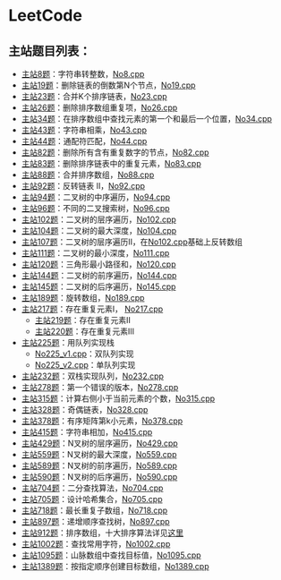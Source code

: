 # LeetCode
## 主站题目列表：
- [主站8题](https://leetcode-cn.com/problems/string-to-integer-atoi/)：字符串转整数，[No8.cpp](https://github.com/Vae1997/Review-Coding/blob/master/Coding/leetcode/No.8.cpp)
- [主站19题](https://leetcode-cn.com/problems/remove-nth-node-from-end-of-list/)：删除链表的倒数第N个节点，[No19.cpp](https://github.com/Vae1997/Review-Coding/blob/master/Coding/leetcode/No19.cpp)
- [主站23题](https://leetcode-cn.com/problems/merge-k-sorted-lists/)：合并K个排序链表，[No23.cpp](https://github.com/Vae1997/Review-Coding/blob/master/Coding/leetcode/No23.cpp)
- [主站26题](https://leetcode-cn.com/problems/remove-duplicates-from-sorted-array/)：删除排序数组重复项，[No26.cpp](https://github.com/Vae1997/Review-Coding/blob/master/Coding/leetcode/No26.cpp)
- [主站34题](https://leetcode-cn.com/problems/find-first-and-last-position-of-element-in-sorted-array/)：在排序数组中查找元素的第一个和最后一个位置，[No34.cpp](https://github.com/Vae1997/Review-Coding/blob/master/Coding/leetcode/No34.cpp)
- [主站43题](https://leetcode-cn.com/problems/multiply-strings/)：字符串相乘，[No43.cpp](https://github.com/Vae1997/Review-Coding/blob/master/Coding/leetcode/No43.cpp)
- [主站44题](https://leetcode-cn.com/problems/wildcard-matching/)：通配符匹配，[No44.cpp](https://github.com/Vae1997/Review-Coding/blob/master/Coding/leetcode/No44.cpp)
- [主站82题](https://leetcode-cn.com/problems/remove-duplicates-from-sorted-list-ii/)：删除所有含有重复数字的节点，[No82.cpp](https://github.com/Vae1997/Review-Coding/blob/master/Coding/leetcode/No82.cpp)
- [主站83题](https://leetcode-cn.com/problems/remove-duplicates-from-sorted-list/)：删除排序链表中的重复元素，[No83.cpp](https://github.com/Vae1997/Review-Coding/blob/master/Coding/leetcode/No83.cpp)
- [主站88题](https://leetcode-cn.com/problems/merge-sorted-array/)：合并排序数组，[No88.cpp](https://github.com/Vae1997/Review-Coding/blob/master/Coding/leetcode/No88.cpp)
- [主站92题](https://leetcode-cn.com/problems/reverse-linked-list-ii/)：反转链表 II，[No92.cpp](https://github.com/Vae1997/Review-Coding/blob/master/Coding/leetcode/No92.cpp)
- [主站94题](https://leetcode-cn.com/problems/binary-tree-inorder-traversal/)：二叉树的中序遍历，[No94.cpp](https://github.com/Vae1997/Review-Coding/blob/master/Coding/leetcode/No94.cpp)
- [主站96题](https://leetcode-cn.com/problems/unique-binary-search-trees/)：不同的二叉搜索树，[No96.cpp](https://github.com/Vae1997/Review-Coding/blob/master/Coding/leetcode/No96.cpp)
- [主站102题](https://leetcode-cn.com/problems/binary-tree-level-order-traversal/)：二叉树的层序遍历，[No102.cpp](https://github.com/Vae1997/Review-Coding/blob/master/Coding/leetcode/No102.cpp)
- [主站104题](https://leetcode-cn.com/problems/maximum-depth-of-binary-tree/)：二叉树的最大深度，[No104.cpp](https://github.com/Vae1997/Review-Coding/blob/master/Coding/leetcode/No104.cpp)
- [主站107题](https://leetcode-cn.com/problems/binary-tree-level-order-traversal-ii/)：二叉树的层序遍历II，在[No102.cpp](https://github.com/Vae1997/Review-Coding/blob/master/Coding/leetcode/No102.cpp)基础上反转数组
- [主站111题](https://leetcode-cn.com/problems/minimum-depth-of-binary-tree/)：二叉树的最小深度，[No111.cpp](https://github.com/Vae1997/Review-Coding/blob/master/Coding/leetcode/No111.cpp)
- [主站120题](https://leetcode-cn.com/problems/triangle/)：三角形最小路径和，[No120.cpp](https://github.com/Vae1997/Review-Coding/blob/master/Coding/leetcode/No120.cpp)
- [主站144题](https://leetcode-cn.com/problems/binary-tree-preorder-traversal/)：二叉树的前序遍历，[No144.cpp](https://github.com/Vae1997/Review-Coding/blob/master/Coding/leetcode/No144.cpp)
- [主站145题](https://leetcode-cn.com/problems/binary-tree-postorder-traversal/)：二叉树的后序遍历，[No145.cpp](https://github.com/Vae1997/Review-Coding/blob/master/Coding/leetcode/No145.cpp)
- [主站189题](https://leetcode-cn.com/problems/rotate-array/)：旋转数组，[No189.cpp](https://github.com/Vae1997/Review-Coding/blob/master/Coding/leetcode/No189.cpp)
- [主站217题](https://leetcode-cn.com/problems/contains-duplicate)：存在重复元素I，
[No217.cpp](https://github.com/Vae1997/Review-Coding/blob/master/Coding/leetcode/No217.cpp)
  - [主站219题](https://leetcode-cn.com/problems/contains-duplicate-ii)：存在重复元素II
  - [主站220题](https://leetcode-cn.com/problems/contains-duplicate-iii)：存在重复元素III
- [主站225题](https://leetcode-cn.com/problems/implement-stack-using-queues/)：用队列实现栈
  - [No225_v1.cpp](https://github.com/Vae1997/Review-Coding/blob/master/Coding/leetcode/No225_v1.cpp)：双队列实现
  - [No225_v2.cpp](https://github.com/Vae1997/Review-Coding/blob/master/Coding/leetcode/No225_v2.cpp)：单队列实现
- [主站232题](https://leetcode-cn.com/problems/implement-queue-using-stacks/)：双栈实现队列，[No232.cpp](https://github.com/Vae1997/Review-Coding/blob/master/Coding/leetcode/No232.cpp)
- [主站278题](https://leetcode-cn.com/problems/first-bad-version/)：第一个错误的版本，[No278.cpp](https://github.com/Vae1997/Review-Coding/blob/master/Coding/leetcode/No278.cpp)
- [主站315题](https://leetcode-cn.com/problems/count-of-smaller-numbers-after-self/)：计算右侧小于当前元素的个数，[No315.cpp](https://github.com/Vae1997/Review-Coding/blob/master/Coding/leetcode/No315.cpp)
- [主站328题](https://leetcode-cn.com/problems/odd-even-linked-list/)：奇偶链表，[No328.cpp](https://github.com/Vae1997/Review-Coding/blob/master/Coding/leetcode/No328.cpp)
- [主站378题](有序矩阵中第K小的元素)：有序矩阵第k小元素，[No378.cpp](https://github.com/Vae1997/Review-Coding/blob/master/Coding/leetcode/No378.cpp)
- [主站415题](https://leetcode-cn.com/problems/add-strings/)：字符串相加，[No415.cpp](https://github.com/Vae1997/Review-Coding/blob/master/Coding/leetcode/No415.cpp)
- [主站429题](https://leetcode-cn.com/problems/n-ary-tree-level-order-traversal/)：N叉树的层序遍历，[No429.cpp](https://github.com/Vae1997/Review-Coding/blob/master/Coding/leetcode/No429.cpp)
- [主站559题](https://leetcode-cn.com/problems/maximum-depth-of-n-ary-tree/)：N叉树的最大深度，[No559.cpp](https://github.com/Vae1997/Review-Coding/blob/master/Coding/leetcode/No559.cpp)
- [主站589题](https://leetcode-cn.com/problems/n-ary-tree-preorder-traversal/)：N叉树的前序遍历，[No589.cpp](https://github.com/Vae1997/Review-Coding/blob/master/Coding/leetcode/No589.cpp)
- [主站590题](https://leetcode-cn.com/problems/n-ary-tree-postorder-traversal/submissions/)：N叉树的后序遍历，[No590.cpp](https://github.com/Vae1997/Review-Coding/blob/master/Coding/leetcode/No590.cpp)
- [主站704题](https://leetcode-cn.com/problems/binary-search/)：二分查找算法，[No704.cpp](https://github.com/Vae1997/Review-Coding/blob/master/Coding/leetcode/No704.cpp)
- [主站705题](https://leetcode-cn.com/problems/design-hashset/)：设计哈希集合，[No705.cpp](https://github.com/Vae1997/Review-Coding/blob/master/Coding/leetcode/No705.cpp)
- [主站718题](https://leetcode-cn.com/problems/maximum-length-of-repeated-subarray)：最长重复子数组，[No718.cpp](https://github.com/Vae1997/Review-Coding/blob/master/Coding/leetcode/No718.cpp)
- [主站897题](https://leetcode-cn.com/problems/increasing-order-search-tree/)：递增顺序查找树，[No897.cpp](https://github.com/Vae1997/Review-Coding/blob/master/Coding/leetcode/No897.cpp)
- [主站912题](https://leetcode-cn.com/problems/sort-an-array/)：排序数组，十大排序算法详见[这里](https://github.com/Vae1997/Review-Coding/tree/master/Review/%E6%95%B0%E6%8D%AE%E7%BB%93%E6%9E%84%E5%92%8C%E7%AE%97%E6%B3%95/%E6%8E%92%E5%BA%8F%E7%AE%97%E6%B3%95)
- [主站1002题](https://leetcode-cn.com/problems/find-common-characters/)：查找常用字符，[No1002.cpp](https://github.com/Vae1997/Review-Coding/blob/master/Coding/leetcode/No1002.cpp)
- [主站1095题](https://leetcode-cn.com/problems/find-in-mountain-array/)：山脉数组中查找目标值，[No1095.cpp](https://github.com/Vae1997/Review-Coding/blob/master/Coding/leetcode/No1095.cpp)
- [主站1389题](https://leetcode-cn.com/problems/create-target-array-in-the-given-order/)：按指定顺序创建目标数组，[No1389.cpp](https://github.com/Vae1997/Review-Coding/blob/master/Coding/leetcode/No1389.cpp)

